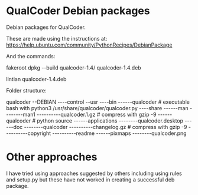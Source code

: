 # QualCoder Debian packages
Debian packages for QualCoder.

These are made using the instructions at: https://help.ubuntu.com/community/PythonRecipes/DebianPackage

And the commands:

fakeroot dpkg --build qualcoder-1.4/ qualcoder-1.4.deb

lintian qualcoder-1.4.deb

Folder structure:

qualcoder
--DEBIAN
----control
--usr
----bin
------qualcoder   # executable bash with python3 /usr/share/qualcoder/qualcoder.py
----share
------man
--------man1
----------qualcoder.1.gz  # compress with gzip -9
------qualcoder     # python source
------applications
--------qualcoder.desktop
------doc
--------qualcoder
----------changelog.gz   # compress with gzip -9
----------copyright
----------readme
------pixmaps
--------qualcoder.png


# Other approaches
I have tried using approaches suggested by others including using rules and setup.py but these have not worked in creating a successful deb package.
